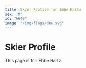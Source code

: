 ```yaml
---
title: Skier Profile for Ebbe Hartz
sex: "M"
id: "6649"
image: "/img/flags/den.svg" 
---
```


# Skier Profile

This page is for: Ebbe Hartz.
    